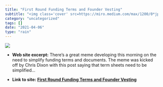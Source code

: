 ```yaml
---
title: "First Round Funding Terms and Founder Vesting"
subtitle: "<img class='cover' src=https://miro.medium.com/max/1200/0*jpKZ4IXsy3GvwTjN.>"
category: "uncategorized"
tags: []
date: "2021-04-06"
type: "rain"
---
```

<img class="cover" src=https://miro.medium.com/max/1200/0*jpKZ4IXsy3GvwTjN.>



* **Web site excerpt:** There’s a great meme developing this morning on the need to simplify funding terms and documents. The meme was kicked off by Chris Dixon with this post saying that term sheets need to be simplified…

* **Link to site:** **[First Round Funding Terms and Founder Vesting](http://www.bothsidesofthetable.com/2009/08/17/first-round-funding-terms-and-founder-vesting)**